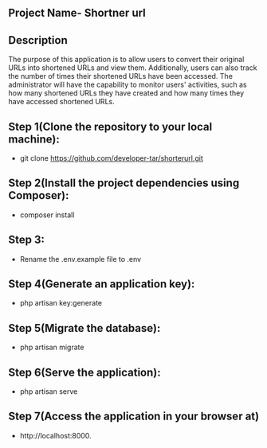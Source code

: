 ## Project Name- Shortner url

## Description
The purpose of this application is to allow users to convert their original URLs into shortened URLs and view them. Additionally, users can also track the number of times their shortened URLs have been accessed. The administrator will have the capability to monitor users' activities, such as how many shortened URLs they have created and how many times they have accessed shortened URLs.


## Step 1(Clone the repository to your local machine):
- git clone https://github.com/developer-tar/shorterurl.git

## Step 2(Install the project dependencies using Composer):
- composer install
## Step 3:
- Rename the  .env.example file  to .env
## Step 4(Generate an application key):
- php artisan key:generate
## Step 5(Migrate the database):
- php artisan migrate
## Step 6(Serve the application):
- php artisan serve
## Step 7(Access the application in your browser at)
- http://localhost:8000.

